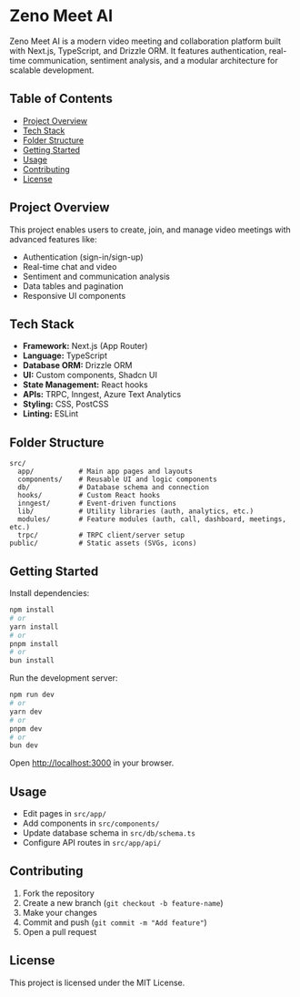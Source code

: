 # Zeno Meet AI

Zeno Meet AI is a modern video meeting and collaboration platform built with Next.js, TypeScript, and Drizzle ORM. It features authentication, real-time communication, sentiment analysis, and a modular architecture for scalable development.

## Table of Contents
- [Project Overview](#project-overview)
- [Tech Stack](#tech-stack)
- [Folder Structure](#folder-structure)
- [Getting Started](#getting-started)
- [Usage](#usage)
- [Contributing](#contributing)
- [License](#license)

## Project Overview
This project enables users to create, join, and manage video meetings with advanced features like:
- Authentication (sign-in/sign-up)
- Real-time chat and video
- Sentiment and communication analysis
- Data tables and pagination
- Responsive UI components

## Tech Stack
- **Framework:** Next.js (App Router)
- **Language:** TypeScript
- **Database ORM:** Drizzle ORM
- **UI:** Custom components, Shadcn UI
- **State Management:** React hooks
- **APIs:** TRPC, Inngest, Azure Text Analytics
- **Styling:** CSS, PostCSS
- **Linting:** ESLint

## Folder Structure
```
src/
  app/           # Main app pages and layouts
  components/    # Reusable UI and logic components
  db/            # Database schema and connection
  hooks/         # Custom React hooks
  inngest/       # Event-driven functions
  lib/           # Utility libraries (auth, analytics, etc.)
  modules/       # Feature modules (auth, call, dashboard, meetings, etc.)
  trpc/          # TRPC client/server setup
public/          # Static assets (SVGs, icons)
```

## Getting Started
Install dependencies:

```bash
npm install
# or
yarn install
# or
pnpm install
# or
bun install
```

Run the development server:

```bash
npm run dev
# or
yarn dev
# or
pnpm dev
# or
bun dev
```

Open [http://localhost:3000](http://localhost:3000) in your browser.

## Usage
- Edit pages in `src/app/`
- Add components in `src/components/`
- Update database schema in `src/db/schema.ts`
- Configure API routes in `src/app/api/`

## Contributing
1. Fork the repository
2. Create a new branch (`git checkout -b feature-name`)
3. Make your changes
4. Commit and push (`git commit -m "Add feature"`)
5. Open a pull request

## License
This project is licensed under the MIT License.
